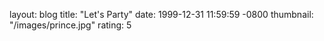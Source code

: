 layout: blog
title: "Let's Party"
date: 1999-12-31 11:59:59 -0800
thumbnail: "/images/prince.jpg"
rating: 5